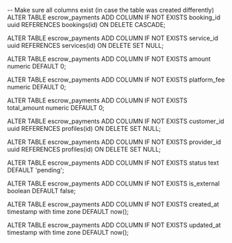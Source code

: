 -- Make sure all columns exist (in case the table was created differently)
ALTER TABLE escrow_payments
ADD COLUMN IF NOT EXISTS booking_id uuid REFERENCES bookings(id) ON DELETE CASCADE;

ALTER TABLE escrow_payments
ADD COLUMN IF NOT EXISTS service_id uuid REFERENCES services(id) ON DELETE SET NULL;

ALTER TABLE escrow_payments
ADD COLUMN IF NOT EXISTS amount numeric DEFAULT 0;

ALTER TABLE escrow_payments
ADD COLUMN IF NOT EXISTS platform_fee numeric DEFAULT 0;

ALTER TABLE escrow_payments
ADD COLUMN IF NOT EXISTS total_amount numeric DEFAULT 0;

ALTER TABLE escrow_payments
ADD COLUMN IF NOT EXISTS customer_id uuid REFERENCES profiles(id) ON DELETE SET NULL;

ALTER TABLE escrow_payments
ADD COLUMN IF NOT EXISTS provider_id uuid REFERENCES profiles(id) ON DELETE SET NULL;

ALTER TABLE escrow_payments
ADD COLUMN IF NOT EXISTS status text DEFAULT 'pending';

ALTER TABLE escrow_payments
ADD COLUMN IF NOT EXISTS is_external boolean DEFAULT false;

ALTER TABLE escrow_payments
ADD COLUMN IF NOT EXISTS created_at timestamp with time zone DEFAULT now();

ALTER TABLE escrow_payments
ADD COLUMN IF NOT EXISTS updated_at timestamp with time zone DEFAULT now();


